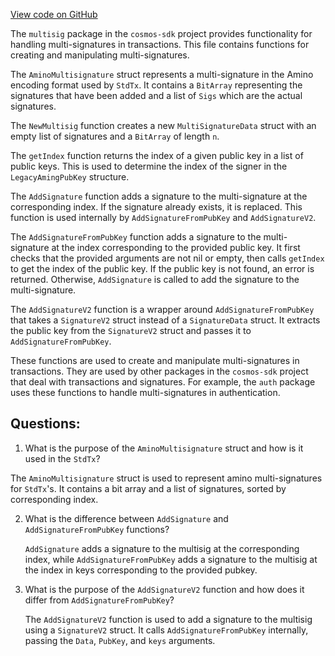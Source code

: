 [View code on GitHub](https://github.com/cosmos/cosmos-sdk/blob/main/crypto/types/multisig/multisignature.go)

The `multisig` package in the `cosmos-sdk` project provides functionality for handling multi-signatures in transactions. This file contains functions for creating and manipulating multi-signatures.

The `AminoMultisignature` struct represents a multi-signature in the Amino encoding format used by `StdTx`. It contains a `BitArray` representing the signatures that have been added and a list of `Sigs` which are the actual signatures.

The `NewMultisig` function creates a new `MultiSignatureData` struct with an empty list of signatures and a `BitArray` of length `n`.

The `getIndex` function returns the index of a given public key in a list of public keys. This is used to determine the index of the signer in the `LegacyAmingPubKey` structure.

The `AddSignature` function adds a signature to the multi-signature at the corresponding index. If the signature already exists, it is replaced. This function is used internally by `AddSignatureFromPubKey` and `AddSignatureV2`.

The `AddSignatureFromPubKey` function adds a signature to the multi-signature at the index corresponding to the provided public key. It first checks that the provided arguments are not nil or empty, then calls `getIndex` to get the index of the public key. If the public key is not found, an error is returned. Otherwise, `AddSignature` is called to add the signature to the multi-signature.

The `AddSignatureV2` function is a wrapper around `AddSignatureFromPubKey` that takes a `SignatureV2` struct instead of a `SignatureData` struct. It extracts the public key from the `SignatureV2` struct and passes it to `AddSignatureFromPubKey`.

These functions are used to create and manipulate multi-signatures in transactions. They are used by other packages in the `cosmos-sdk` project that deal with transactions and signatures. For example, the `auth` package uses these functions to handle multi-signatures in authentication.
## Questions: 
 1. What is the purpose of the `AminoMultisignature` struct and how is it used in the `StdTx`?
   
   The `AminoMultisignature` struct is used to represent amino multi-signatures for `StdTx`'s. It contains a bit array and a list of signatures, sorted by corresponding index.

2. What is the difference between `AddSignature` and `AddSignatureFromPubKey` functions?
   
   `AddSignature` adds a signature to the multisig at the corresponding index, while `AddSignatureFromPubKey` adds a signature to the multisig at the index in keys corresponding to the provided pubkey.

3. What is the purpose of the `AddSignatureV2` function and how does it differ from `AddSignatureFromPubKey`?
   
   The `AddSignatureV2` function is used to add a signature to the multisig using a `SignatureV2` struct. It calls `AddSignatureFromPubKey` internally, passing the `Data`, `PubKey`, and `keys` arguments.